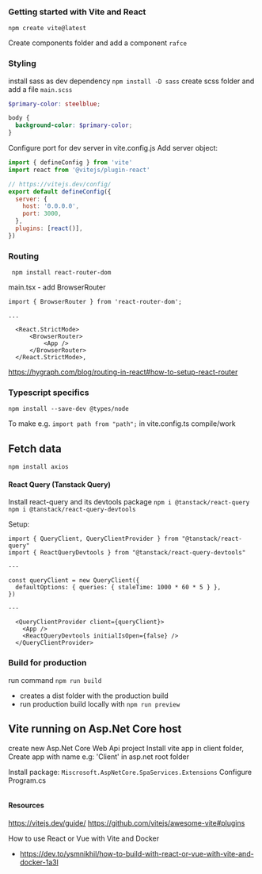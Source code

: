 
### Getting started with Vite and React
`npm create vite@latest`


Create components folder and add a component `rafce`

### Styling
install sass as dev dependency `npm install -D sass`
create scss folder and add a file `main.scss`

```scss	
$primary-color: steelblue;

body {
  background-color: $primary-color;
}
```

Configure port for dev server in vite.config.js
Add server object:
```js
import { defineConfig } from 'vite'
import react from '@vitejs/plugin-react'

// https://vitejs.dev/config/
export default defineConfig({
  server: {
    host: '0.0.0.0',
    port: 3000,
  },
  plugins: [react()],
})
```	


### Routing

` npm install react-router-dom`

main.tsx - add BrowserRouter
```tsx
import { BrowserRouter } from 'react-router-dom';

...

  <React.StrictMode>
      <BrowserRouter>
          <App />
      </BrowserRouter>
  </React.StrictMode>,
```
https://hygraph.com/blog/routing-in-react#how-to-setup-react-router


### Typescript specifics

`npm install --save-dev @types/node`

To make e.g. `import path from "path";` in vite.config.ts compile/work


## Fetch data
`npm install axios`
#### React Query (Tanstack Query)

Install react-query and its devtools package
`npm i @tanstack/react-query`
`npm i @tanstack/react-query-devtools`

Setup:
```tsx
import { QueryClient, QueryClientProvider } from "@tanstack/react-query"
import { ReactQueryDevtools } from "@tanstack/react-query-devtools"

---

const queryClient = new QueryClient({
  defaultOptions: { queries: { staleTime: 1000 * 60 * 5 } },
})

---

  <QueryClientProvider client={queryClient}>
    <App />
    <ReactQueryDevtools initialIsOpen={false} />
  </QueryClientProvider>
```






### Build for production
run command `npm run build`
- creates a dist folder with the production build
- run production build locally with `npm run preview`


## Vite running on Asp.Net Core host
create new Asp.Net Core Web Api project
Install vite app in client folder, Create app with name e.g: 'Client' in asp.net root folder

Install package: `Miscrosoft.AspNetCore.SpaServices.Extensions`
Configure Program.cs
```cs
```


#### Resources
https://vitejs.dev/guide/
https://github.com/vitejs/awesome-vite#plugins

How to use React or Vue with Vite and Docker
- https://dev.to/ysmnikhil/how-to-build-with-react-or-vue-with-vite-and-docker-1a3l